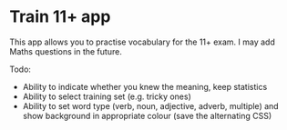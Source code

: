 # Train 11+ app

This app allows you to practise vocabulary for the 11+ exam. I may add Maths questions in the future.

Todo:
* Ability to indicate whether you knew the meaning, keep statistics
* Ability to select training set (e.g. tricky ones)
* Ability to set word type (verb, noun, adjective, adverb, multiple) and show background in appropriate colour (save the alternating CSS)
